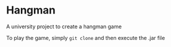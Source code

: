 # Hangman

A university project to create a hangman game

To play the game, simply `git clone` and then execute the .jar file
